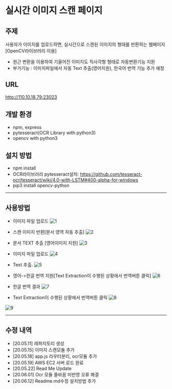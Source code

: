 # 실시간 이미지 스캔 페이지
## 주제
사용자가 이미지를 업로드하면, 실시간으로 스캔된 이미지의 형태를 반환하는 웹페이지[OpenCV라이브러리 이용]
- 원근 변환을 이용하여 기울어진 이미지도 직사각형 형태로 자동변환기능 지원
- 부가기능 : 이미지파일에서 자동 Text 추출(영어지원), 한국어 번역 기능 추가 예정

## URL
http://110.10.18.79:23023

## 개발 환경
- npm, express
- pytesseract(OCR Library with python3)
- opencv with python3

## 설치 방법
- npm install
- OCR라이브러리 pytesseract설치: https://github.com/tesseract-ocr/tesseract/wiki/4.0-with-LSTM#400-alpha-for-windows 
- pip3 install opencv-python

* * *
## 사용방법
* 이미지 파일 업로드
![1](./src/1.JPG)

* 스캔 이미지 반환[문서 영역 자동 추출]
![2](./src/2.JPG)

* 문서 TEXT 추출 [영어이미지 지원]
![3](./src/3.JPG)

* 이미지 파일 업로드
![4](./src/4.JPG)

* Text 추출.
![5](./src/5.JPG)

* 영어->한글 번역 지원[Text Extraction이 수행된 상황에서 번역버튼 클릭]
![6](./src/6.JPG)

* 한글 번역 결과
![7](./src/7.JPG)

* Text Extraction이 수행된 상황에서 번역버튼 클릭
![8](./src/8.JPG)

![9](./src/9.JPG)




* * *

## 수정 내역
 * [20.05.11] 레파지토리 생성
 * [20.05.15] 이미지 스캔모듈 추가
 * [20.05.18] app.js 라우터분리, ocr모듈 추가
 * [20.05.19] AWS EC2 서버 로드 완료
 * [20.05.22] Read Me Update
 * [20.06.01] Ocr 모듈 줄바꿈 미반영 오류 해결
 * [20.06.12] Readme.md수정 설치방법 추가